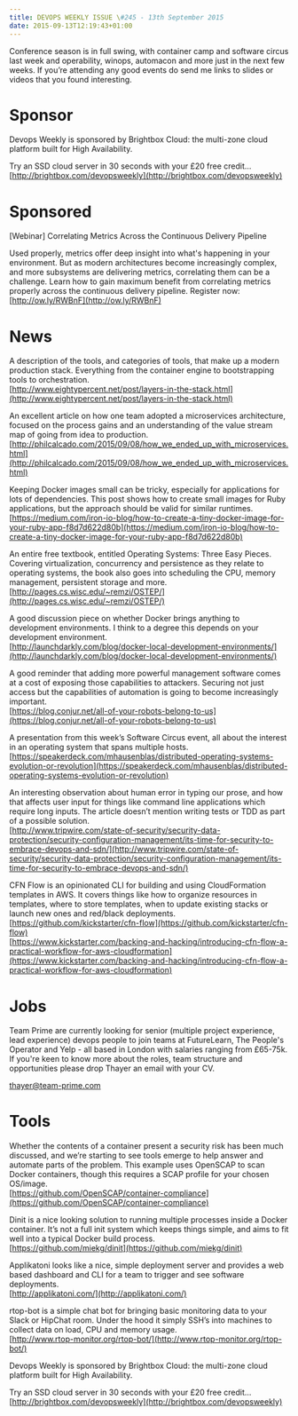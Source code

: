 ```yaml
---
title: DEVOPS WEEKLY ISSUE \#245 - 13th September 2015 
date: 2015-09-13T12:19:43+01:00
---
```


Conference season is in full swing, with container camp and software circus last week and operability, winops, automacon and more just in the next few weeks. If you’re attending any good events do send me links to slides or videos that you found interesting.


Sponsor
======

Devops Weekly is sponsored by Brightbox Cloud: the multi-zone cloud platform built for High Availability.

Try an SSD cloud server in 30 seconds with your £20 free credit…
<br>[http://brightbox.com/devopsweekly](http://brightbox.com/devopsweekly)


Sponsored
========

[Webinar] Correlating Metrics Across the Continuous Delivery Pipeline

Used properly, metrics offer deep insight into what's happening in your environment. But as modern architectures become increasingly complex, and more subsystems are delivering metrics, correlating them can be a challenge. Learn how to gain maximum benefit from correlating metrics properly across the continuous delivery pipeline. Register now:
<br>[http://ow.ly/RWBnF](http://ow.ly/RWBnF)


News
====


A description of the tools, and categories of tools, that make up a modern production stack. Everything from the container engine to bootstrapping tools to orchestration.
<br>[http://www.eightypercent.net/post/layers-in-the-stack.html](http://www.eightypercent.net/post/layers-in-the-stack.html)


An excellent article on how one team adopted a microservices architecture, focused on the process gains and an understanding of the value stream map of going from idea to production.
<br>[http://philcalcado.com/2015/09/08/how_we_ended_up_with_microservices.html](http://philcalcado.com/2015/09/08/how_we_ended_up_with_microservices.html)


Keeping Docker images small can be tricky, especially for applications for lots of dependencies. This post shows how to create small images for Ruby applications, but the approach should be valid for similar runtimes.
<br>[https://medium.com/iron-io-blog/how-to-create-a-tiny-docker-image-for-your-ruby-app-f8d7d622d80b](https://medium.com/iron-io-blog/how-to-create-a-tiny-docker-image-for-your-ruby-app-f8d7d622d80b)


An entire free textbook, entitled Operating Systems: Three Easy Pieces. Covering virtualization, concurrency and persistence as they relate to operating systems, the book also goes into scheduling the CPU, memory management, persistent storage and more.
<br>[http://pages.cs.wisc.edu/~remzi/OSTEP/](http://pages.cs.wisc.edu/~remzi/OSTEP/)


A good discussion piece on whether Docker brings anything to development environments. I think to a degree this depends on your development environment.
<br>[http://launchdarkly.com/blog/docker-local-development-environments/](http://launchdarkly.com/blog/docker-local-development-environments/)


A good reminder that adding more powerful management software comes at a cost of exposing those capabilities to attackers. Securing not just access but the capabilities of automation is going to become increasingly important.
<br>[https://blog.conjur.net/all-of-your-robots-belong-to-us](https://blog.conjur.net/all-of-your-robots-belong-to-us)


A presentation from this week’s Software Circus event, all about the interest in an operating system that spans multiple hosts.
<br>[https://speakerdeck.com/mhausenblas/distributed-operating-systems-evolution-or-revolution](https://speakerdeck.com/mhausenblas/distributed-operating-systems-evolution-or-revolution)


An interesting observation about human error in typing our prose, and how that affects user input for things like command line applications which require long inputs. The article doesn’t mention writing tests or TDD as part of a possible solution.
<br>[http://www.tripwire.com/state-of-security/security-data-protection/security-configuration-management/its-time-for-security-to-embrace-devops-and-sdn/](http://www.tripwire.com/state-of-security/security-data-protection/security-configuration-management/its-time-for-security-to-embrace-devops-and-sdn/)


CFN Flow is an opinionated CLI for building and using CloudFormation templates in AWS. It covers things like how to organize resources in templates, where to store templates, when to update existing stacks or launch new ones and red/black deployments.
<br>[https://github.com/kickstarter/cfn-flow](https://github.com/kickstarter/cfn-flow)
<br>[https://www.kickstarter.com/backing-and-hacking/introducing-cfn-flow-a-practical-workflow-for-aws-cloudformation](https://www.kickstarter.com/backing-and-hacking/introducing-cfn-flow-a-practical-workflow-for-aws-cloudformation)


Jobs
====

Team Prime are currently looking for senior (multiple project experience, lead experience) devops people to join teams at FutureLearn, The People's Operator and Yelp - all based in London with salaries ranging from £65-75k. If you're keen to know more about the roles, team structure and opportunities please drop Thayer an email with your CV.

thayer@team-prime.com


Tools
=====

Whether the contents of a container present a security risk has been much discussed, and we’re starting to see tools emerge to help answer and automate parts of the problem. This example uses OpenSCAP to scan Docker containers, though this requires a SCAP profile for your chosen OS/image.
<br>[https://github.com/OpenSCAP/container-compliance](https://github.com/OpenSCAP/container-compliance)


Dinit is a nice looking solution to running multiple processes inside a Docker container. It’s not a full init system which keeps things simple, and aims to fit well into a typical Docker build process.
<br>[https://github.com/miekg/dinit](https://github.com/miekg/dinit)


Applikatoni looks like a nice, simple deployment server and provides a web based dashboard and CLI for a team to trigger and see software deployments.
<br>[http://applikatoni.com/](http://applikatoni.com/)


rtop-bot is a simple chat bot for bringing basic monitoring data to your Slack or HipChat room. Under the hood it simply SSH’s into machines to collect data on load, CPU and memory usage.
<br>[http://www.rtop-monitor.org/rtop-bot/](http://www.rtop-monitor.org/rtop-bot/)



Devops Weekly is sponsored by Brightbox Cloud: the multi-zone cloud platform built for High Availability.

Try an SSD cloud server in 30 seconds with your £20 free credit…
<br>[http://brightbox.com/devopsweekly](http://brightbox.com/devopsweekly)




